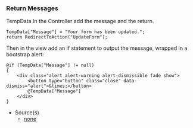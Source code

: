 ### Return Messages

TempData
In the Controller add the message and the return.

```
TempData["Message"] = "Your form has been updated.";
return RedirectToAction("UpdateForm");
```

Then in the view add an if statement to output the message, wrapped in a bootstrap alert:
```
@if (TempData["Message"] != null)
{
    <div class="alert alert-warning alert-dismissible fade show">
        <button type="button" class="close" data-dismiss="alert">&times;</button>
        @TempData["Message"]
    </div>
}
```


- Source(s)
  - [none](#)
